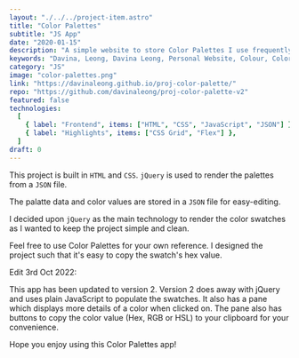 ```yaml
---
layout: "./../../project-item.astro"
title: "Color Palettes"
subtitle: "JS App"
date: "2020-01-15"
description: "A simple website to store Color Palettes I use frequently."
keywords: "Davina, Leong, Davina Leong, Personal Website, Colour, Color, Palettes, App, Color Palettes, HTML, CSS, jQuery, JSON, CSS Grid, Flex"
category: "JS"
image: "color-palettes.png"
link: "https://davinaleong.github.io/proj-color-palette/"
repo: "https://github.com/davinaleong/proj-color-palette-v2"
featured: false
technologies:
  [
    { label: "Frontend", items: ["HTML", "CSS", "JavaScript", "JSON"] },
    { label: "Highlights", items: ["CSS Grid", "Flex"] },
  ]
draft: 0
---
```


This project is built in `HTML` and `CSS`. `jQuery` is used to render the palettes from a `JSON` file.

The palatte data and color values are stored in a `JSON` file for easy-editing.

I decided upon `jQuery` as the main technology to render the color swatches as I wanted to keep the project simple and clean.

Feel free to use Color Palettes for your own reference. I designed the project such that it's easy to copy the swatch's hex value.

Edit 3rd Oct 2022:

This app has been updated to version 2. Version 2 does away with jQuery and uses plain JavaScript to populate the swatches. It also has a pane which displays more details of a color when clicked on. The pane also has buttons to copy the color value (Hex, RGB or HSL) to your clipboard for your convenience.

Hope you enjoy using this Color Palettes app!
